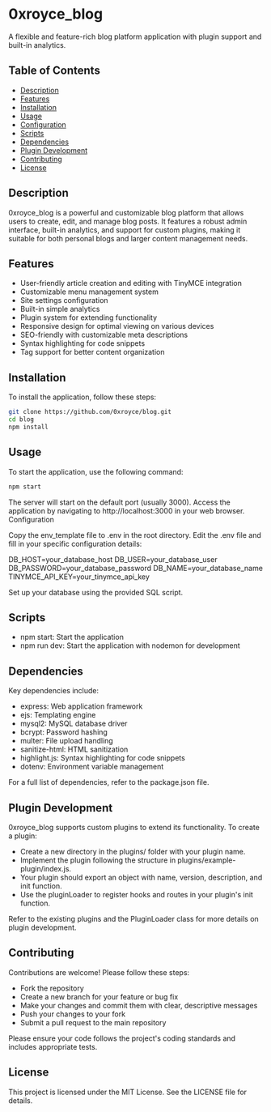 # 0xroyce_blog

A flexible and feature-rich blog platform application with plugin support and built-in analytics.

## Table of Contents
- [Description](#description)
- [Features](#features)
- [Installation](#installation)
- [Usage](#usage)
- [Configuration](#configuration)
- [Scripts](#scripts)
- [Dependencies](#dependencies)
- [Plugin Development](#plugin-development)
- [Contributing](#contributing)
- [License](#license)

## Description

0xroyce_blog is a powerful and customizable blog platform that allows users to create, edit, and manage blog posts. It features a robust admin interface, built-in analytics, and support for custom plugins, making it suitable for both personal blogs and larger content management needs.

## Features

- User-friendly article creation and editing with TinyMCE integration
- Customizable menu management system
- Site settings configuration
- Built-in simple analytics
- Plugin system for extending functionality
- Responsive design for optimal viewing on various devices
- SEO-friendly with customizable meta descriptions
- Syntax highlighting for code snippets
- Tag support for better content organization

## Installation

To install the application, follow these steps:

```bash
git clone https://github.com/0xroyce/blog.git
cd blog
npm install
```

## Usage
To start the application, use the following command:
```bash
npm start
```

The server will start on the default port (usually 3000). Access the application by navigating to http://localhost:3000 in your web browser.
Configuration

Copy the env_template file to .env in the root directory.
Edit the .env file and fill in your specific configuration details:

DB_HOST=your_database_host
DB_USER=your_database_user
DB_PASSWORD=your_database_password
DB_NAME=your_database_name
TINYMCE_API_KEY=your_tinymce_api_key

Set up your database using the provided SQL script.

## Scripts

- npm start: Start the application
- npm run dev: Start the application with nodemon for development

## Dependencies
Key dependencies include:

- express: Web application framework
- ejs: Templating engine
- mysql2: MySQL database driver
- bcrypt: Password hashing
- multer: File upload handling
- sanitize-html: HTML sanitization
- highlight.js: Syntax highlighting for code snippets
- dotenv: Environment variable management

For a full list of dependencies, refer to the package.json file.

## Plugin Development
0xroyce_blog supports custom plugins to extend its functionality. To create a plugin:

- Create a new directory in the plugins/ folder with your plugin name.
- Implement the plugin following the structure in plugins/example-plugin/index.js.
- Your plugin should export an object with name, version, description, and init function.
- Use the pluginLoader to register hooks and routes in your plugin's init function.

Refer to the existing plugins and the PluginLoader class for more details on plugin development.

## Contributing
Contributions are welcome! Please follow these steps:

- Fork the repository
- Create a new branch for your feature or bug fix
- Make your changes and commit them with clear, descriptive messages
- Push your changes to your fork
- Submit a pull request to the main repository

Please ensure your code follows the project's coding standards and includes appropriate tests.

## License
This project is licensed under the MIT License. See the LICENSE file for details.
